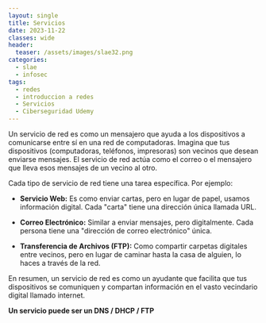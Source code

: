 ```yaml
---
layout: single
title: Servicios
date: 2023-11-22
classes: wide
header:
  teaser: /assets/images/slae32.png
categories:
  - slae
  - infosec
tags:
  - redes
  - introduccion a redes
  - Servicios
  - Ciberseguridad Udemy
---
```


Un servicio de red es como un mensajero que ayuda a los dispositivos a comunicarse entre sí en una red de computadoras. Imagina que tus dispositivos (computadoras, teléfonos, impresoras) son vecinos que desean enviarse mensajes. El servicio de red actúa como el correo o el mensajero que lleva esos mensajes de un vecino al otro.

Cada tipo de servicio de red tiene una tarea específica. Por ejemplo:

- **Servicio Web:** Es como enviar cartas, pero en lugar de papel, usamos información digital. Cada "carta" tiene una dirección única llamada URL.
    
- **Correo Electrónico:** Similar a enviar mensajes, pero digitalmente. Cada persona tiene una "dirección de correo electrónico" única.
    
- **Transferencia de Archivos (FTP):** Como compartir carpetas digitales entre vecinos, pero en lugar de caminar hasta la casa de alguien, lo haces a través de la red.
    

En resumen, un servicio de red es como un ayudante que facilita que tus dispositivos se comuniquen y compartan información en el vasto vecindario digital llamado internet.

**Un servicio puede ser un DNS / DHCP / FTP**

